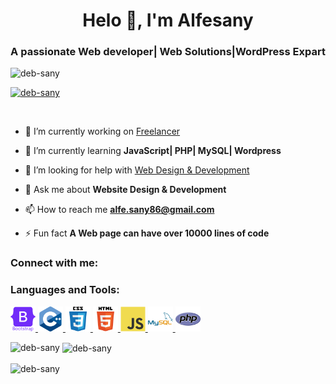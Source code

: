 <h1 align="center">Helo 👋, I'm Alfesany</h1>
<h3 align="center">A passionate Web developer| Web Solutions|WordPress Expart</h3>

<p align="left"> <img src="https://komarev.com/ghpvc/?username=deb-sany&label=Profile%20views&color=0e75b6&style=flat" alt="deb-sany" /> </p>

<p align="left"> <a href="https://github.com/ryo-ma/github-profile-trophy"><img src="https://github-profile-trophy.vercel.app/?username=deb-sany" alt="deb-sany" /></a> </p>

<p align="left"> <a href="https://twitter.com/" target="blank"><img src="https://img.shields.io/twitter/follow/?logo=twitter&style=for-the-badge" alt="" /></a> </p>

- 🔭 I’m currently working on [Freelancer](https://www.freelancer.com/u/devsany)

- 🌱 I’m currently learning **JavaScript| PHP| MySQL| Wordpress**

- 🤝 I’m looking for help with [Web Design & Development](https://www.freelancer.com/u/devsany)

- 💬 Ask me about **Website Design & Development**

- 📫 How to reach me **alfe.sany86@gmail.com**

- ⚡ Fun fact **A Web page can have over 10000 lines of code**

<h3 align="left">Connect with me:</h3>
<p align="left">
</p>

<h3 align="left">Languages and Tools:</h3>
<p align="left"> <a href="https://getbootstrap.com" target="_blank" rel="noreferrer"> <img src="https://raw.githubusercontent.com/devicons/devicon/master/icons/bootstrap/bootstrap-plain-wordmark.svg" alt="bootstrap" width="40" height="40"/> </a> <a href="https://www.w3schools.com/cpp/" target="_blank" rel="noreferrer"> <img src="https://raw.githubusercontent.com/devicons/devicon/master/icons/cplusplus/cplusplus-original.svg" alt="cplusplus" width="40" height="40"/> </a> <a href="https://www.w3schools.com/css/" target="_blank" rel="noreferrer"> <img src="https://raw.githubusercontent.com/devicons/devicon/master/icons/css3/css3-original-wordmark.svg" alt="css3" width="40" height="40"/> </a> <a href="https://www.w3.org/html/" target="_blank" rel="noreferrer"> <img src="https://raw.githubusercontent.com/devicons/devicon/master/icons/html5/html5-original-wordmark.svg" alt="html5" width="40" height="40"/> </a> <a href="https://developer.mozilla.org/en-US/docs/Web/JavaScript" target="_blank" rel="noreferrer"> <img src="https://raw.githubusercontent.com/devicons/devicon/master/icons/javascript/javascript-original.svg" alt="javascript" width="40" height="40"/> </a> <a href="https://www.mysql.com/" target="_blank" rel="noreferrer"> <img src="https://raw.githubusercontent.com/devicons/devicon/master/icons/mysql/mysql-original-wordmark.svg" alt="mysql" width="40" height="40"/> </a> <a href="https://www.php.net" target="_blank" rel="noreferrer"> <img src="https://raw.githubusercontent.com/devicons/devicon/master/icons/php/php-original.svg" alt="php" width="40" height="40"/> </a> </p>

<p><img align="left" src="https://github-readme-stats.vercel.app/api/top-langs?username=deb-sany&show_icons=true&locale=en&layout=compact" alt="deb-sany" /></p>

<p>&nbsp;<img align="center" src="https://github-readme-stats.vercel.app/api?username=deb-sany&show_icons=true&locale=en" alt="deb-sany" /></p>

<p><img align="center" src="https://github-readme-streak-stats.herokuapp.com/?user=deb-sany&" alt="deb-sany" /></p>

